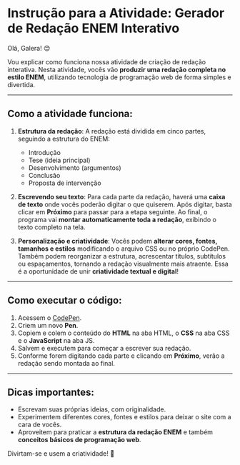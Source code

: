 # Instrução para a Atividade: Gerador de Redação ENEM Interativo

Olá, Galera! 😊

Vou explicar como funciona nossa atividade de criação de redação interativa. Nesta atividade, vocês vão **produzir uma redação completa no estilo ENEM**, utilizando tecnologia de programação web de forma simples e divertida.

---

## Como a atividade funciona:

1. **Estrutura da redação**:
   A redação está dividida em cinco partes, seguindo a estrutura do ENEM:

   * Introdução
   * Tese (ideia principal)
   * Desenvolvimento (argumentos)
   * Conclusão
   * Proposta de intervenção

2. **Escrevendo seu texto**:
   Para cada parte da redação, haverá uma **caixa de texto** onde vocês poderão digitar o que quiserem.
   Após digitar, basta clicar em **Próximo** para passar para a etapa seguinte.
   Ao final, o programa vai **montar automaticamente toda a redação**, exibindo o texto completo na tela.

3. **Personalização e criatividade**:
   Vocês podem **alterar cores, fontes, tamanhos e estilos** modificando o arquivo CSS ou no próprio CodePen.
   Também podem reorganizar a estrutura, acrescentar títulos, subtítulos ou espaçamentos, tornando a redação visualmente mais atraente.
   Essa é a oportunidade de unir **criatividade textual e digital**!

---

## Como executar o código:

1. Acessem o [CodePen](https://codepen.io/).
2. Criem um novo **Pen**.
3. Copiem e colem o conteúdo do **HTML** na aba HTML, o **CSS** na aba CSS e o **JavaScript** na aba JS.
4. Salvem e executem para começar a escrever sua redação.
5. Conforme forem digitando cada parte e clicando em **Próximo**, verão a redação sendo montada ao final.

---

## Dicas importantes:

* Escrevam suas próprias ideias, com originalidade.
* Experimentem diferentes cores, fontes e estilos para deixar o site com a cara de vocês.
* Aproveitem para praticar a **estrutura da redação ENEM** e também **conceitos básicos de programação web**.

Divirtam-se e usem a criatividade! 🌟
